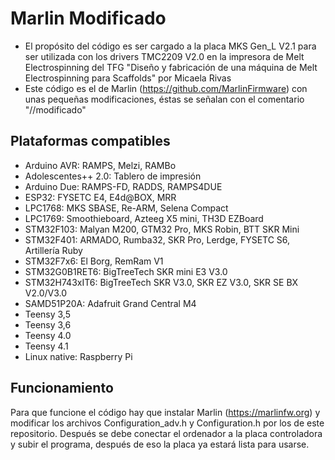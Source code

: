 # Marlin Modificado

- El propósito del código es ser cargado a la placa MKS Gen_L V2.1 para ser utilizada con los drivers TMC2209 V2.0 en la impresora de Melt Electrospinning del TFG "Diseño y fabricación de una máquina de Melt Electrospinning para Scaffolds" por Micaela Rivas
- Este código es el de Marlin (https://github.com/MarlinFirmware) con unas pequeñas modificaciones, éstas se señalan con el comentario "//modificado"

## Plataformas compatibles
- Arduino AVR: RAMPS, Melzi, RAMBo
- Adolescentes++ 2.0: Tablero de impresión
- Arduino Due: RAMPS-FD, RADDS, RAMPS4DUE
- ESP32: FYSETC E4, E4d@BOX, MRR
- LPC1768: MKS SBASE, Re-ARM, Selena Compact
- LPC1769: Smoothieboard, Azteeg X5 mini, TH3D EZBoard
- STM32F103: Malyan M200, GTM32 Pro, MKS Robin, BTT SKR Mini
- STM32F401: ARMADO, Rumba32, SKR Pro, Lerdge, FYSETC S6, Artillería Ruby
- STM32F7x6: El Borg, RemRam V1
- STM32G0B1RET6: BigTreeTech SKR mini E3 V3.0
- STM32H743xIT6: BigTreeTech SKR V3.0, SKR EZ V3.0, SKR SE BX V2.0/V3.0
- SAMD51P20A: Adafruit Grand Central M4
- Teensy 3,5		
- Teensy 3,6		
- Teensy 4.0	
- Teensy 4.1
- Linux native: Raspberry Pi


## Funcionamiento
Para que funcione el código hay que instalar Marlin (https://marlinfw.org) y modificar los archivos Configuration_adv.h y Configuration.h por los de este repositorio. Después se debe conectar el ordenador a la placa controladora y subir el programa, después de eso la placa ya estará lista para usarse. 
